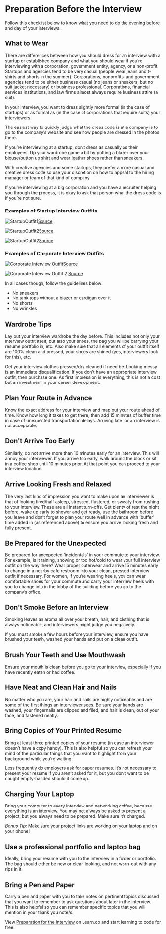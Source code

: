 # Preparation Before the Interview

Follow this checklist below to know what you need to do the evening before and day of your interviews. 

## What to Wear

There are differences between how you should dress for an interview with a startup or established company and what you should wear if you’re interviewing with a corporation, government entity, agency, or a non-profit. Startups and agencies tend to be very casual (people wear jeans and t-shirts and shorts in the summer). Corporations, nonprofits, and government agencies tend to be either business casual (no jeans or sneakers, but no suit jacket necessary) or business professional. Corporations, financial services institutions, and law firms almost always require business attire (a suit).

In your interview, you want to dress slightly more formal (in the case of startups) or as formal as (in the case of corporations that require suits) your interviewers.

The easiest way to quickly judge what the dress code is at a company is to go to the company’s website and see how people are dressed in the photos there.

If you’re interviewing at a startup, don’t dress as casually as their employees. Up your wardrobe game a bit by putting a blazer over your blouse/button up shirt and wear leather shoes rather than sneakers.

With creative agencies and some startups, they prefer a more casual and creative dress code so use your discretion on how to appeal to the hiring manager or team of that kind of company.

If you’re interviewing at a big corporation and you have a recruiter helping you through the process, it is okay to ask that person what the dress code is if you’re not sure.


### Examples of Startup Interview Outfits

![StartupOutfit1](https://s3.amazonaws.com/learn-verified/StartUp+Interview+Outfit.jpg)[Source](http://workplacewears.tumblr.com/)

![StartupOutfit2](https://s3.amazonaws.com/learn-verified/StartupInterviewOutfit2.jpg)[Source](https://www.pinterest.com/thepacheragroup/men-s-silicon-valley-startup-interviewing/)

![StartupOutfit2](https://s3.amazonaws.com/learn-verified/StartupInterviewOutfit3.png)[Source](https://s3.amazonaws.com/learn-verified/StartupInterviewOutfit3.png)

### Examples of Corporate Interview Outfits

![Corporate Interview Outfit](https://s3.amazonaws.com/learn-verified/CorporateInterviewOutfit.jpg)[Source](http://mypowerpose.com/what-to-wear-to-an-interview-corporate-formal-and-business-casual/) 

![Corporate Interview Outfit 2](https://s3.amazonaws.com/learn-verified/CorporateInterviewOutift2.jpg) [Source](https://www.pinterest.com/explore/groomsmen-sweaters/)

In all cases though, follow the guidelines below: 

- No sneakers
- No tank tops without a blazer or cardigan over it
- No shorts
- No wrinkles

## Wardrobe Tips

Lay out your interview wardrobe the day before. This includes not only your interview outfit itself, but also your shoes, the bag you will be carrying your resume portfolio in, etc. Also make sure that all elements of your outfit itself are 100% clean and pressed, your shoes are shined (yes, interviewers look for this), etc.

Get your interview clothes pressed/dry cleaned if need be. Looking messy is an immediate disqualification. If you don’t have an appropriate interview outfit, then purchase one. As first impression is everything, this is not a cost but an investment in your career development.


## Plan Your Route in Advance

Know the exact address for your interview and map out your route ahead of time. Know how long it takes to get there, then add 15 minutes of buffer time in case of unexpected transportation delays. Arriving late for an interview is not acceptable.

## Don't Arrive Too Early

Similarly, do not arrive more than 10 minutes early for an interview. This will annoy your interviewer.  If you arrive too early, walk around the block or sit in a coffee shop until 10 minutes prior. At that point you can proceed to your interview location.

## Arrive Looking Fresh and Relaxed

The very last kind of impression you want to make upon an interviewer is that of looking tired/half asleep, stressed, flustered, or sweaty from rushing to your interview. These are all instant turn-offs. Get plenty of rest the night before, wake up early to shower and get ready, use the bathroom before you leave and don’t forget to plan your route well in advance with ‘buffer’ time added in (as referenced above) to ensure you arrive looking fresh and fully present.

## Be Prepared for the Unexpected

Be prepared for unexpected ‘incidentals’ in your commute to your interview. For example, is it raining, snowing or too hot/cold to wear your full interview outfit on the way there? Wear proper outerwear and arrive 15 minutes early to change in a nearby cafe restroom into your clean, pressed interview outfit if necessary. For women, if you’re wearing heels, you can wear comfortable shoes for your commute and carry your interview heels with you to change into in the lobby of the building before you go to the company’s office.

## Don't Smoke Before an Interview

Smoking leaves an aroma all over your breath, hair, and clothing that is always noticeable, and interviewers might judge you negatively.

If you must smoke a few hours before your interview, ensure you have brushed your teeth, washed your hands and put on a clean outfit.

## Brush Your Teeth and Use Mouthwash

Ensure your mouth is clean before you go to your interview, especially if you have recently eaten or had coffee.

## Have Neat and Clean Hair and Nails

No matter who you are, your hair and nails are highly noticeable and are some of the first things an interviewer sees. Be sure your hands are washed, your fingernails are clipped and filed, and hair is clean, out of your face, and fastened neatly.

## Bring Copies of Your Printed Resume

Bring at least three printed copies of your resume (in case an interviewer doesn’t have a copy handy). This is also helpful so you can refresh your mind of the particular things that you want to highlight from your background while you’re waiting.

Less frequently do employers ask for paper resumes. It’s not necessary to present your resume if you aren’t asked for it, but you don’t want to be caught empty-handed should it come up.

## Charging Your Laptop

Bring your computer to  every interview and networking coffee, because everything is an interview. You may not always be asked to present a project, but you always need to be prepared. Make sure it’s charged. 

*Bonus Tip:* Make sure your project links are working on your laptop and on your phone!

## Use a professional portfolio and laptop bag

Ideally, bring your resume with you to the interview in a folder or portfolio. The bag should either be new or clean looking, and not worn-out with any rips in it.  

## Bring a Pen and Paper

Carry a pen and paper with you to take notes on pertinent topics discussed that you want to remember to ask questions about later in the interview. This is also helpful so you can remember specific topics that you will mention in your thank you note/s. 

<p class='util--hide'>View <a href='https://learn.co/lessons/careers-prep-for-the-interview'>Preparation for the Interview</a> on Learn.co and start learning to code for free.</p>